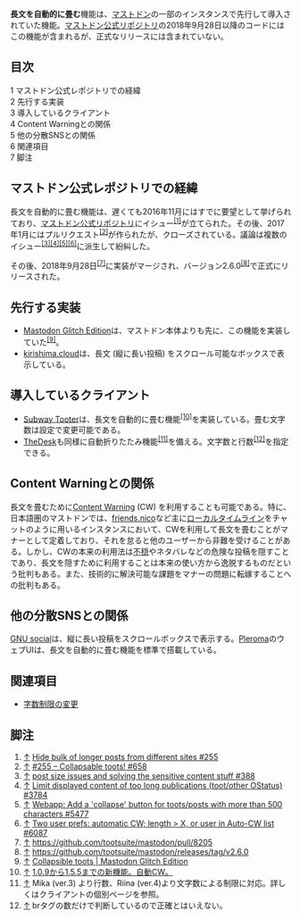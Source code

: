 <div>

**長文を自動的に畳む**機能は、[マストドン](/Mastodon "Mastodon")の一部のインスタンスで先行して導入されていた機能。[マストドン公式リポジトリ](/%E3%83%9E%E3%82%B9%E3%83%88%E3%83%89%E3%83%B3%E5%85%AC%E5%BC%8F%E3%83%AC%E3%83%9D%E3%82%B8%E3%83%88%E3%83%AA "マストドン公式レポジトリ")の2018年9月28日以降のコードにはこの機能が含まれるが、正式なリリースには含まれていない。

<div id="toc">

<div lang="ja" dir="ltr">

## 目次

</div>

-   [1 マストドン公式レポジトリでの経緯](#.E3.83.9E.E3.82.B9.E3.83.88.E3.83.89.E3.83.B3.E5.85.AC.E5.BC.8F.E3.83.AC.E3.83.9D.E3.82.B8.E3.83.88.E3.83.AA.E3.81.A7.E3.81.AE.E7.B5.8C.E7.B7.AF)
-   [2 先行する実装](#.E5.85.88.E8.A1.8C.E3.81.99.E3.82.8B.E5.AE.9F.E8.A3.85)
-   [3 導入しているクライアント](#.E5.B0.8E.E5.85.A5.E3.81.97.E3.81.A6.E3.81.84.E3.82.8B.E3.82.AF.E3.83.A9.E3.82.A4.E3.82.A2.E3.83.B3.E3.83.88)
-   [4 Content Warningとの関係](#Content_Warning.E3.81.A8.E3.81.AE.E9.96.A2.E4.BF.82)
-   [5 他の分散SNSとの関係](#.E4.BB.96.E3.81.AE.E5.88.86.E6.95.A3SNS.E3.81.A8.E3.81.AE.E9.96.A2.E4.BF.82)
-   [6 関連項目](#.E9.96.A2.E9.80.A3.E9.A0.85.E7.9B.AE)
-   [7 脚注](#.E8.84.9A.E6.B3.A8)

</div>

## マストドン公式レポジトリでの経緯

長文を自動的に畳む機能は、遅くても2016年11月にはすでに要望として挙げられており、[マストドン公式リポジトリ](/%E3%83%9E%E3%82%B9%E3%83%88%E3%83%89%E3%83%B3%E5%85%AC%E5%BC%8F%E3%83%AC%E3%83%9D%E3%82%B8%E3%83%88%E3%83%AA "マストドン公式レポジトリ")にイシュー<sup>[\[1\]](#cite_note-1)</sup>が立てられた。その後、2017年1月にはプルリクエスト<sup>[\[2\]](#cite_note-2)</sup>が作られたが、クローズされている。議論は複数のイシュー<sup>[\[3\]](#cite_note-3)[\[4\]](#cite_note-4)[\[5\]](#cite_note-5)[\[6\]](#cite_note-6)</sup>に派生して紛糾した。

その後、2018年9月28日<sup>[\[7\]](#cite_note-7)</sup>に実装がマージされ、バージョン2.6.0<sup>[\[8\]](#cite_note-8)</sup>で正式にリリースされた。

## 先行する実装

-   [Mastodon Glitch Edition](/Mastodon_Glitch_Edition "Mastodon Glitch Edition")は、マストドン本体よりも先に、この機能を実装していた<sup>[\[9\]](#cite_note-9)</sup>。
-   [kirishima.cloud](/Kirishima.cloud "Kirishima.cloud")は、長文 (縦に長い投稿) をスクロール可能なボックスで表示している。

## 導入しているクライアント

-   [Subway Tooter](/Subway_Tooter "Subway Tooter")は、長文を自動的に畳む機能<sup>[\[10\]](#cite_note-10)</sup>を実装している。畳む文字数は設定で変更可能である。
-   [TheDesk](/TheDesk "TheDesk")も同様に自動折りたたみ機能<sup>[\[11\]](#cite_note-11)</sup>を備える。文字数と行数<sup>[\[12\]](#cite_note-12)</sup>を指定できる。

## Content Warningとの関係

長文を畳むために[Content Warning](/Content_Warning "Content Warning") (CW) を利用することも可能である。特に、日本語圏のマストドンでは、[friends.nico](/Friends.nico "Friends.nico")など主に[ローカルタイムライン](/%E3%83%AD%E3%83%BC%E3%82%AB%E3%83%AB%E3%82%BF%E3%82%A4%E3%83%A0%E3%83%A9%E3%82%A4%E3%83%B3 "ローカルタイムライン")をチャットのように用いるインスタンスにおいて、CWを利用して長文を畳むことがマナーとして定着しており、それを怠ると他のユーザーから非難を受けることがある。しかし、CWの本来の利用法は[不穏](/%E4%B8%8D%E7%A9%8F "不穏")やネタバレなどの危険な投稿を隠すことであり、長文を隠すために利用することは本来の使い方から逸脱するものだという批判もある。また、技術的に解決可能な課題をマナーの問題に転嫁することへの批判もある。

## 他の分散SNSとの関係

[GNU social](/GNU_social "GNU social")は、縦に長い投稿をスクロールボックスで表示する。[Pleroma](/Pleroma "Pleroma")のウェブUIは、長文を自動的に畳む機能を標準で搭載している。

## 関連項目

-   [字数制限の変更](/%E5%AD%97%E6%95%B0%E5%88%B6%E9%99%90%E3%81%AE%E5%A4%89%E6%9B%B4 "字数制限の変更")

## 脚注

<div>

1.  <span id="cite_note-1">[↑](#cite_ref-1) <a href="https://github.com/tootsuite/mastodon/issues/255" rel="nofollow">Hide bulk of longer posts from different sites #255</a></span>
2.  <span id="cite_note-2">[↑](#cite_ref-2) <a href="https://github.com/tootsuite/mastodon/pull/658" rel="nofollow">#255 – Collapsable toots! #658</a></span>
3.  <span id="cite_note-3">[↑](#cite_ref-3) <a href="https://github.com/tootsuite/mastodon/issues/388" rel="nofollow">post size issues and solving the sensitive content stuff #388</a></span>
4.  <span id="cite_note-4">[↑](#cite_ref-4) <a href="https://github.com/tootsuite/mastodon/issues/3784" rel="nofollow">Limit displayed content of too long publications (toot/other OStatus) #3784</a></span>
5.  <span id="cite_note-5">[↑](#cite_ref-5) <a href="https://github.com/tootsuite/mastodon/issues/5477" rel="nofollow">Webapp: Add a 'collapse' button for toots/posts with more than 500 characters #5477</a></span>
6.  <span id="cite_note-6">[↑](#cite_ref-6) <a href="https://github.com/tootsuite/mastodon/issues/6087" rel="nofollow">Two user prefs: automatic CW; length &gt; X, or user in Auto-CW list #6087</a></span>
7.  <span id="cite_note-7">[↑](#cite_ref-7) <a href="https://github.com/tootsuite/mastodon/pull/8205" rel="nofollow">https://github.com/tootsuite/mastodon/pull/8205</a></span>
8.  <span id="cite_note-8">[↑](#cite_ref-8) <a href="https://github.com/tootsuite/mastodon/releases/tag/v2.6.0" rel="nofollow">https://github.com/tootsuite/mastodon/releases/tag/v2.6.0</a></span>
9.  <span id="cite_note-9">[↑](#cite_ref-9) <a href="https://glitch-soc.github.io/docs/features/collapsible-toots/" rel="nofollow">Collapsible toots | Mastodon Glitch Edition</a></span>
10. <span id="cite_note-10">[↑](#cite_ref-10) <a href="http://subwaytooter.hatenadiary.jp/entry/2017/09/19/032232" rel="nofollow">1.0.9から1.5.5までの新機能。自動CW。</a></span>
11. <span id="cite_note-11">[↑](#cite_ref-11) Mika (ver.3) より行数、Riina (ver.4)より文字数による制限に対応。詳しくはクライアントの個別ページを参照。</span>
12. <span id="cite_note-12">[↑](#cite_ref-12) brタグの数だけで判断しているので正確とはいえない。</span>

</div>

</div>

